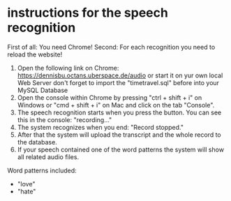 # instructions for the speech recognition

First of all: You need Chrome!
Second: For each recognition you need to reload the website!

1. Open the following link on Chrome: https://dennisbu.octans.uberspace.de/audio or start it on yur own local Web Server
  don't forget to import the "timetravel.sql" before into your MySQL Database
2. Open the console within Chrome by pressing "ctrl + shift + i" on Windows or "cmd + shift + i" on Mac and click on the tab "Console".
4. The speech recognition starts when you press the button. You can see this in the console: "recording..."
5. The system recognizes when you end: "Record stopped."
6. After that the system will upload the transcript and the whole record to the database.
7. If your speech contained one of the word patterns the system will show all related audio files.

Word patterns included:
- "love"
- "hate"